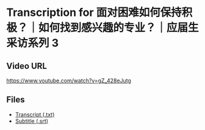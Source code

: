 # Transcription for 面对困难如何保持积极？｜如何找到感兴趣的专业？｜应届生采访系列 3
## Video URL
https://www.youtube.com/watch?v=gZ_428eJutg
 
## Files
- [Transcript (.txt)](./transcript.txt)
- [Subtitle (.srt)](./transcript.srt)
